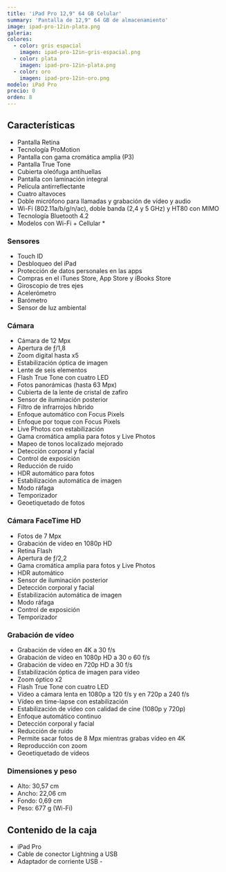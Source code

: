 ```yaml
---
title: 'iPad Pro 12,9" 64 GB Celular'
summary: 'Pantalla de 12,9" 64 GB de almacenamiento'
image: ipad-pro-12in-plata.png
galeria:  
colores:
  - color: gris espacial
    imagen: ipad-pro-12in-gris-espacial.png
  - color: plata
    imagen: ipad-pro-12in-plata.png
  - color: oro
    imagen: ipad-pro-12in-oro.png
modelo: iPad Pro
precio: 0
orden: 8
---
```


## Características

  - Pantalla Retina
  - Tecnología ProMotion
  - Pantalla con gama cromática amplia (P3)
  - Pantalla True Tone
  - Cubierta oleófuga antihuellas
  - Pantalla con laminación integral
  - Película antirreflectante
  - Cuatro altavoces
  - Doble micrófono para llamadas y grabación de vídeo y audio
  - Wi-Fi (802.11a/b/g/n/ac), doble banda (2,4 y 5 GHz) y HT80 con MIMO
  - Tecnología Bluetooth 4.2
  - Modelos con Wi-Fi + Cellular *

### Sensores

  - Touch ID
  - Desbloqueo del iPad
  - Protección de datos personales en las apps
  - Compras en el iTunes Store, App Store y iBooks Store
  - Giroscopio de tres ejes
  - Acelerómetro
  - Barómetro
  - Sensor de luz ambiental

### Cámara

  - Cámara de 12 Mpx
  - Apertura de ƒ/1,8
  - Zoom digital hasta x5
  - Estabilización óptica de imagen
  - Lente de seis elementos
  - Flash True Tone con cuatro LED
  - Fotos panorámicas (hasta 63 Mpx)
  - Cubierta de la lente de cristal de zafiro
  - Sensor de iluminación posterior
  - Filtro de infrarrojos híbrido
  - Enfoque automático con Focus Pixels
  - Enfoque por toque con Focus Pixels
  - Live Photos con estabilización
  - Gama cromática amplia para fotos y Live Photos
  - Mapeo de tonos localizado mejorado
  - Detección corporal y facial
  - Control de exposición
  - Reducción de ruido
  - HDR automático para fotos
  - Estabilización automática de imagen
  - Modo ráfaga
  - Temporizador
  - Geoetiquetado de fotos

### Cámara FaceTime HD

  - Fotos de 7 Mpx
  - Grabación de vídeo en 1080p HD
  - Retina Flash
  - Apertura de ƒ/2,2
  - Gama cromática amplia para fotos y Live Photos
  - HDR automático
  - Sensor de iluminación posterior
  - Detección corporal y facial
  - Estabilización automática de imagen
  - Modo ráfaga
  - Control de exposición
  - Temporizador

### Grabación de vídeo

  - Grabación de vídeo en 4K a 30 f/s
  - Grabación de vídeo en 1080p HD a 30 o 60 f/s
  - Grabación de vídeo en 720p HD a 30 f/s
  - Estabilización óptica de imagen para vídeo
  - Zoom óptico x2
  - Flash True Tone con cuatro LED
  - Vídeo a cámara lenta en 1080p a 120 f/s y en 720p a 240 f/s
  - Vídeo en time-lapse con estabilización
  - Estabilización de vídeo con calidad de cine (1080p y 720p)
  - Enfoque automático continuo
  - Detección corporal y facial
  - Reducción de ruido
  - Permite sacar fotos de 8 Mpx mientras grabas vídeo en 4K
  - Reproducción con zoom
  - Geoetiquetado de vídeos

### Dimensiones y peso

  - Alto: 30,57 cm
  - Ancho: 22,06 cm
  - Fondo: 0,69 cm
  - Peso: 677 g (Wi-Fi)

## Contenido de la caja

  - iPad Pro
  - Cable de conector Lightning a USB
  - Adaptador de corriente USB  -
